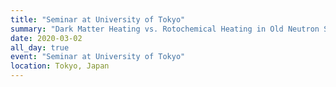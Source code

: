 ```yaml
---
title: "Seminar at University of Tokyo"
summary: "Dark Matter Heating vs. Rotochemical Heating in Old Neutron Stars"
date: 2020-03-02
all_day: true
event: "Seminar at University of Tokyo"
location: Tokyo, Japan
---
```

